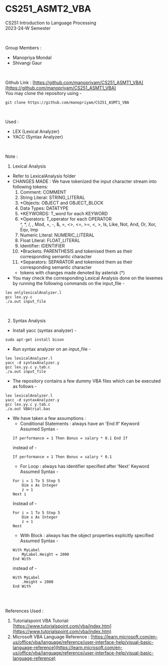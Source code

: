 # CS251_ASMT2_VBA

CS251 Introduction to Language Processing <br>
2023-24-W Semester <br>

<br>

Group Members : <br>
- Manopriya Mondal <br>
- Shivangi Gaur <br>

<br>

Github Link : [https://github.com/manopriyam/CS251_ASMT1_VBA](https://github.com/manopriyam/CS251_ASMT1_VBA) <br>
You may clone the repository using -
```
git clone https://github.com/manopriyam/CS251_ASMT1_VBA
```

<br>

Used : <br>
- LEX (Lexical Analyzer) <br>
- YACC (Syntax Analyzer) <br>

<br>

Note : <br>
1. Lexical Analysis <br>
- Refer to LexicalAnalysis folder
- CHANGES MADE : We have tokenized the input character stream into following tokens:
    1. Comment: COMMENT	
    2. String Literal: STRING_LITERAL
    3. *Objects: OBJECT and OBJECT_BLOCK
    4. Data Types: DATATYPE
    5. *KEYWORDS: T_word for each KEYWORD
    6. *Operators: T_operator for each OPERATOR <br>
        ^, *, /, \, Mod, +, -, &, =, <>, <=, >=, <, >, Is, Like, Not, And, Or, Xor, Eqv, Imp
    7. Numeric Literal: NUMERIC_LITERAL
    8. Float Literal: FLOAT_LITERAL
    9. Identifier: IDENTIFIER
    10. *Brackets: PARENTHESIS and tokenised them as their corresponding semantic character
    11. *Separators: SEPARATOR and tokenised them as their corresponding semantic character
    - tokens with changes made denoted by asterisk (*)
- You may check the corresponding Lexical Analysis done on the lexemes by running the following commands on the input_file -
```
lex onlylexicalAnalyzer.l
gcc lex.yy.c
./a.out input_file
```

<br>

2. Syntax Analysis <br>
- Install yacc (syntax analyzer) -
```
sudo apt-get install bison
```
- Run syntax analyzer on an input_file -
```
lex lexicalAnalyzer.l
yacc -d syntaxAnalyzer.y
gcc lex.yy.c y.tab.c
./a.out input_file
```
- The repository contains a few dummy VBA files which can be executed as follows - 
```
lex lexicalAnalyzer.l
yacc -d syntaxAnalyzer.y
gcc lex.yy.c y.tab.c
./a.out VBAtrial.bas
```
- We have taken a few assumptions :
    - Conditional Statements : always have an 'End If' Keyword <br>
    Assumed Syntax -
    ```
    If performance = 1 Then Bonus = salary * 0.1 End If 
    ```
    instead of -
    ```
    If performance = 1 Then Bonus = salary * 0.1  
    ```
    - For Loop : always has identifier specified after 'Next' Keyword <br>
    Assumed Syntax -
    ```
    For i = 1 To 5 Step 5   
        Dim x As Integer
        z = 1 
    Next i
    ```
    Instead of -
    ```
    For i = 1 To 5 Step 5   
        Dim x As Integer
        z = 1 
    Next 
    ```
    - With Block : always has the object properties explicitly specified <br>
    Assumed Syntax -
    ```
    With MyLabel 
        MyLabel.Height = 2000 
    End With
    ```
    instead of -
    ```
    With MyLabel 
        .Height = 2000 
    End With
    ```

<br>
<br>

References Used : <br>
1. Tutorialspoint VBA Tutorial: [https://www.tutorialspoint.com/vba/index.htm](https://www.tutorialspoint.com/vba/index.htm) 
2. Microsoft VBA Language Reference : [https://learn.microsoft.com/en-us/office/vba/language/reference/user-interface-help/visual-basic-language-reference](https://learn.microsoft.com/en-us/office/vba/language/reference/user-interface-help/visual-basic-language-reference)